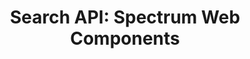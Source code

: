 ---
layout: api.njk
title: 'Search API: Spectrum Web Components'
displayName: Search
componentName: search
componentHeading: sp-search
tags:
- component-api
---